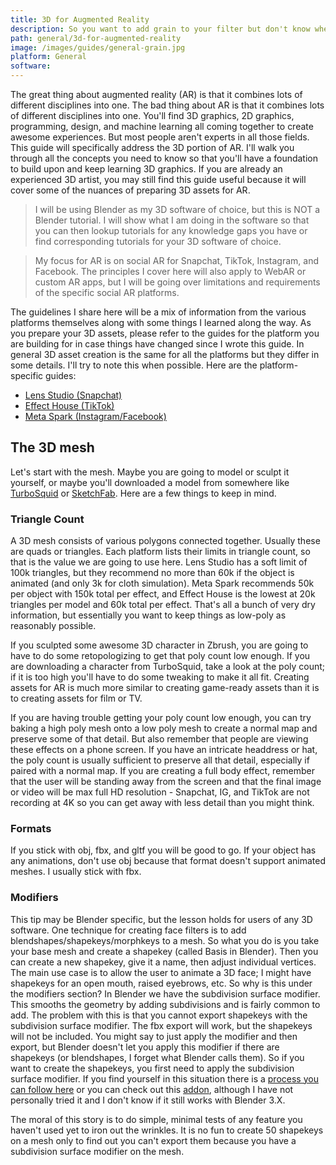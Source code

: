 ```yaml
---
title: 3D for Augmented Reality
description: So you want to add grain to your filter but don't know where to find some? We've got you covered.
path: general/3d-for-augmented-reality
image: /images/guides/general-grain.jpg
platform: General
software:
---
```


The great thing about augmented reality (AR) is that it combines lots of different disciplines into one. The bad thing about AR is that it combines lots of different disciplines into one. You'll find 3D graphics, 2D graphics, programming, design, and machine learning all coming together to create awesome experiences. But most people aren't experts in all those fields. This guide will specifically address the 3D portion of AR. I'll walk you through all the concepts you need to know so that you'll have a foundation to build upon and keep learning 3D graphics. If you are already an experienced 3D artist, you may still find this guide useful because it will cover some of the nuances of preparing 3D assets for AR.

> I will be using Blender as my 3D software of choice, but this is NOT a Blender tutorial. I will show what I am doing in the software so that you can then lookup tutorials for any knowledge gaps you have or find corresponding tutorials for your 3D software of choice.

> My focus for AR is on social AR for Snapchat, TikTok, Instagram, and Facebook. The principles I cover here will also apply to WebAR or custom AR apps, but I will be going over limitations and requirements of the specific social AR platforms.

The guidelines I share here will be a mix of information from the various platforms themselves along with some things I learned along the way. As you prepare your 3D assets, please refer to the guides for the platform you are building for in case things have changed since I wrote this guide. In general 3D asset creation is the same for all the platforms but they differ in some details. I'll try to note this when possible. Here are the platform-specific guides:

* [Lens Studio (Snapchat)](https://docs.snap.com/lens-studio/references/guides/adding-content/3d/exporting-content/overview)
* [Effect House (TikTok)](https://effecthouse.tiktok.com/learn/guides/3d/3d-asset-preparation/)
* [Meta Spark (Instagram/Facebook)](https://sparkar.facebook.com/ar-studio/learn/articles/creating-and-prepping-assets/creating-3D-objects-for-spark-ar-studio)

## The 3D mesh

Let's start with the mesh. Maybe you are going to model or sculpt it yourself, or maybe you'll downloaded a model from somewhere like [TurboSquid](https://www.turbosquid.com/) or [SketchFab](https://sketchfab.com/). Here are a few things to keep in mind.

### Triangle Count

A 3D mesh consists of various polygons connected together. Usually these are quads or triangles. Each platform lists their limits in triangle count, so that is the value we are going to use here. Lens Studio has a soft limit of 100k triangles, but they recommend no more than 60k if the object is animated (and only 3k for cloth simulation). Meta Spark recommends 50k per object with 150k total per effect, and Effect House is the lowest at 20k triangles per model and 60k total per effect. That's all a bunch of very dry information, but essentially you want to keep things as low-poly as reasonably possible.

If you sculpted some awesome 3D character in Zbrush, you are going to have to do some retopologizing to get that poly count low enough. If you are downloading a character from TurboSquid, take a look at the poly count; if it is too high you'll have to do some tweaking to make it all fit. Creating assets for AR is much more similar to creating game-ready assets than it is to creating assets for film or TV.

If you are having trouble getting your poly count low enough, you can try baking a high poly mesh onto a low poly mesh to create a normal map and preserve some of that detail. But also remember that people are viewing these effects on a phone screen. If you have an intricate headdress or hat, the poly count is usually sufficient to preserve all that detail, especially if paired with a normal map. If you are creating a full body effect, remember that the user will be standing away from the screen and that the final image or video will be max full HD resolution - Snapchat, IG, and TikTok are not recording at 4K so you can get away with less detail than you might think.

### Formats

If you stick with obj, fbx, and gltf you will be good to go. If your object has any animations, don't use obj because that format doesn't support animated meshes. I usually stick with fbx.

### Modifiers

This tip may be Blender specific, but the lesson holds for users of any 3D software. One technique for creating face filters is to add blendshapes/shapekeys/morphkeys to a mesh. So what you do is you take your base mesh and create a shapekey (called Basis in Blender). Then you can create a new shapekey, give it a name, then adjust individual vertices. The main use case is to allow the user to animate a 3D face; I might have shapekeys for an open mouth, raised eyebrows, etc. So why is this under the modifiers section? In Blender we have the subdivision surface modifier. This smooths the geometry by adding subdivisions and is fairly common to add. The problem with this is that you cannot export shapekeys with the subdivision surface modifier. The fbx export will work, but the shapekeys will not be included. You might say to just apply the modifier and then export, but Blender doesn't let you apply this modifier if there are shapekeys (or blendshapes, I forget what Blender calls them). So if you want to create the shapekeys, you first need to apply the subdivision surface modifier. If you find yourself in this situation there is a [process you can follow here](https://blender.stackexchange.com/questions/56795/script-outdated-shape-keys-and-applying-subdivision-surface-modifier/209214#209214) or you can check out this [addon](https://blendermarket.com/products/skkeeper), although I have not personally tried it and I don't know if it still works with Blender 3.X.

The moral of this story is to do simple, minimal tests of any feature you haven't used yet to iron out the wrinkles. It is no fun to create 50 shapekeys on a mesh only to find out you can't export them because you have a subdivision surface modifier on the mesh. 
